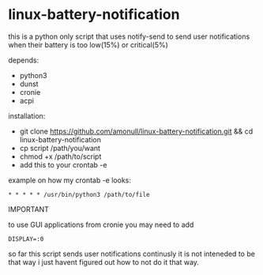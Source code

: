 # linux-battery-notification

this is a python only script that uses notify-send to send user notifications when their battery is too low(15%) or critical(5%) 

depends:
- python3
- dunst
- cronie
- acpi

installation:
- git clone https://github.com/amonull/linux-battery-notification.git && cd linux-battery-notification
- cp script /path/you/want
- chmod +x /path/to/script
- add this to your crontab -e 

example on how my crontab -e looks:

```* * * * * /usr/bin/python3 /path/to/file```


IMPORTANT

to use GUI applications from cronie you may need to add

```DISPLAY=:0```

so far this script sends user notifications continusly it is not inteneded to be that way i just havent figured out how to not do it that way.
